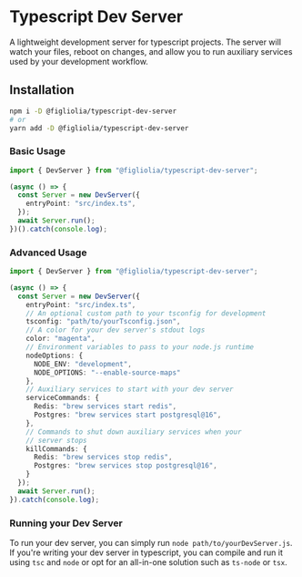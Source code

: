 # Typescript Dev Server
A lightweight development server for typescript projects. The server will watch your files, reboot on changes, and allow you to run auxiliary services used by your development workflow.

## Installation
```bash
npm i -D @figliolia/typescript-dev-server
# or
yarn add -D @figliolia/typescript-dev-server
```

### Basic Usage
```typescript
import { DevServer } from "@figliolia/typescript-dev-server";

(async () => {
  const Server = new DevServer({
    entryPoint: "src/index.ts",
  });
  await Server.run();
})().catch(console.log);
```

### Advanced Usage
```typescript
import { DevServer } from "@figliolia/typescript-dev-server";

(async () => {
  const Server = new DevServer({
    entryPoint: "src/index.ts",
    // An optional custom path to your tsconfig for development 
    tsconfig: "path/to/yourTsconfig.json",
    // A color for your dev server's stdout logs
    color: "magenta",
    // Environment variables to pass to your node.js runtime
    nodeOptions: {
      NODE_ENV: "development",
      NODE_OPTIONS: "--enable-source-maps"
    },
    // Auxiliary services to start with your dev server
    serviceCommands: {
      Redis: "brew services start redis",
      Postgres: "brew services start postgresql@16",
    },
    // Commands to shut down auxiliary services when your
    // server stops
    killCommands: {
      Redis: "brew services stop redis",
      Postgres: "brew services stop postgresql@16",
    }
  });
  await Server.run();
}).catch(console.log);
```

### Running your Dev Server
To run your dev server, you can simply run `node path/to/yourDevServer.js`. If you're writing your dev server in typescript, you can compile and run it using `tsc` and `node` or opt for an all-in-one solution such as `ts-node` or `tsx`.